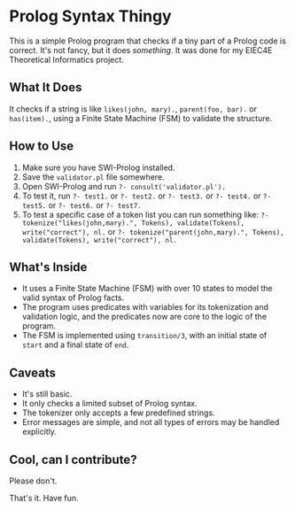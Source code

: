 # Prolog Syntax Thingy

This is a simple Prolog program that checks if a tiny part of a Prolog code is correct. It's not fancy, but it does *something*. It was done for my EIEC4E Theoretical Informatics project.

## What It Does

It checks if a string is like `likes(john, mary).`, `parent(foo, bar).` or `has(item).`, using a Finite State Machine (FSM) to validate the structure.

## How to Use

1.  Make sure you have SWI-Prolog installed.
2.  Save the `validator.pl` file somewhere.
3.  Open SWI-Prolog and run `?- consult('validator.pl').`
4.  To test it, run `?- test1.` or `?- test2.` or `?- test3.` or `?- test4.` or `?- test5.` or `?- test6.` or `?- test7.`
5.  To test a specific case of a token list you can run something like:
    `?- tokenize("likes(john,mary).", Tokens), validate(Tokens), write("correct"), nl.`
    or
    `?- tokenize("parent(john,mary).", Tokens), validate(Tokens), write("correct"), nl.`

## What's Inside

*   It uses a Finite State Machine (FSM) with over 10 states to model the valid syntax of Prolog facts.
*   The program uses predicates with variables for its tokenization and validation logic, and the predicates now are core to the logic of the program.
*   The FSM is implemented using `transition/3`, with an initial state of `start` and a final state of `end`.

## Caveats

*   It's still basic.
*   It only checks a limited subset of Prolog syntax.
*   The tokenizer only accepts a few predefined strings.
*   Error messages are simple, and not all types of errors may be handled explicitly.

## Cool, can I contribute?

Please don't.

That's it. Have fun.
